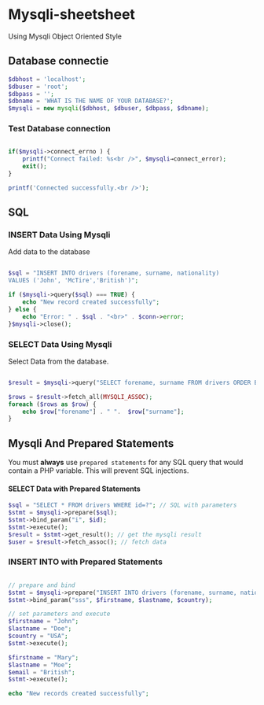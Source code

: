 # Mysqli-sheetsheet

Using Mysqli Object Oriented Style

## Database connectie

```php
$dbhost = 'localhost';
$dbuser = 'root';
$dbpass = '';
$dbname = 'WHAT IS THE NAME OF YOUR DATABASE?';
$mysqli = new mysqli($dbhost, $dbuser, $dbpass, $dbname);
```

### Test Database connection

```php

if($mysqli->connect_errno ) {
    printf("Connect failed: %s<br />", $mysqli→connect_error);
    exit();
}

printf('Connected successfully.<br />');
```

## SQL

### INSERT Data Using Mysqli

Add data to the database

```php

$sql = "INSERT INTO drivers (forename, surname, nationality)
VALUES ('John', 'McTire','British')";

if ($mysqli->query($sql) === TRUE) {
    echo "New record created successfully";
} else {
    echo "Error: " . $sql . "<br>" . $conn->error;
}$mysqli->close();

```

### SELECT Data Using Mysqli

Select Data from the database.

```php

$result = $mysqli->query("SELECT forename, surname FROM drivers ORDER BY ID LIMIT 3");

$rows = $result->fetch_all(MYSQLI_ASSOC);
foreach ($rows as $row) {
    echo $row["forename"] . " ".  $row["surname"];
}

```

## Mysqli And Prepared Statements

You must __always__ use `prepared statements` for any SQL query that would contain a PHP variable. This will prevent SQL injections.

#### SELECT Data with Prepared Statements

```php
$sql = "SELECT * FROM drivers WHERE id=?"; // SQL with parameters
$stmt = $mysqli->prepare($sql);
$stmt->bind_param("i", $id);
$stmt->execute();
$result = $stmt->get_result(); // get the mysqli result
$user = $result->fetch_assoc(); // fetch data
```


### INSERT INTO with Prepared Statements



```php

// prepare and bind
$stmt = $mysqli->prepare("INSERT INTO drivers (forename, surname, nationality) VALUES (?, ?, ?)");
$stmt->bind_param("sss", $firstname, $lastname, $country);

// set parameters and execute
$firstname = "John";
$lastname = "Doe";
$country = "USA";
$stmt->execute();

$firstname = "Mary";
$lastname = "Moe";
$email = "British";
$stmt->execute();

echo "New records created successfully";
```

